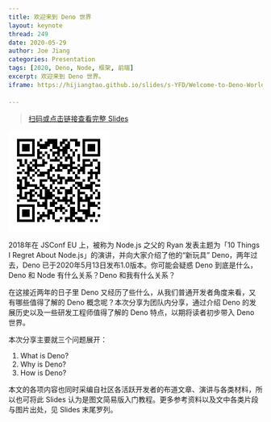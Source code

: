 ```yaml
---
title: 欢迎来到 Deno 世界
layout: keynote
thread: 249
date: 2020-05-29
author: Joe Jiang
categories: Presentation
tags: [2020, Deno, Node, 框架, 前端]
excerpt: 欢迎来到 Deno 世界。
iframe: https://hijiangtao.github.io/slides/s-YFD/Welcome-to-Deno-World#/

---
```


> [扫码或点击链接查看完整 Slides](https://hijiangtao.github.io/slides/s-YFD/Welcome-to-Deno-World#/)

[![](/assets/in-post/2020-05-29-Welcome-to-Deno-World-qrcode.png)](https://hijiangtao.github.io/slides/s-YFD/Welcome-to-Deno-World#/)

2018年在 JSConf EU 上，被称为 Node.js 之父的 Ryan 发表主题为「10 Things I Regret About Node.js」的演讲，并向大家介绍了他的“新玩具” Deno，两年过去，Deno 已于2020年5月13日发布1.0版本。你可能会疑惑 Deno 到底是什么，Deno 和 Node 有什么关系？Deno 和我有什么关系？

在这接近两年的日子里 Deno 又经历了些什么，从我们普通开发者角度来看，又有哪些值得了解的 Deno 概念呢？本次分享为团队内分享，通过介绍 Deno 的发展历史以及一些研发工程师值得了解的 Deno 特点，以期将读者初步带入 Deno 世界。

本次分享主要就三个问题展开：

1. What is Deno?
2. Why is Deno?
3. How is Deno?

本文的各项内容也同时采编自社区各活跃开发者的布道文章、演讲与各类材料，所以也可将此 Slides 认为是图文简易版入门教程​。更多参考资料以及文中各类​片段与图片出处，见 Slides 末尾罗列。

